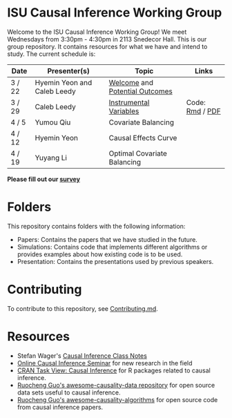 
# ISU Causal Inference Working Group

Welcome to the ISU Causal Inference Working Group! We meet Wednesdays from
3:30pm - 4:30pm in 2113 Snedecor Hall. This is our group repository. It
contains resources for what we have and intend to study. The current schedule
is:

| Date     | Presenter(s)                | Topic                                                                                                                              | Links                                                                       |
| -----    | ----------                  | ------                                                                                                                             | ----                                                                        |
| 3 / 22   | Hyemin Yeon and Caleb Leedy | [Welcome](Presentations/welcome_032223.pdf) and [Potential Outcomes](Presentations/intro_032223.pdf)                         |                                                                             |
| 3 / 29   | Caleb Leedy                 | [Instrumental Variables](Presentations/iv.pdf)                                                                                     | Code: [Rmd](Simulations/est_ate_iv.Rmd) / [PDF](Simulations/est_ate_iv.pdf) |
| 4 / 5    | Yumou Qiu                   | Covariate Balancing                                                                                                                                                               |                                                                             |
| 4 / 12   | Hyemin Yeon                 | Causal Effects Curve                                                                                                                                                                                                                                             |                                                                             |
| 4 / 19   | Yuyang Li                   | Optimal Covariate Balancing                                                                                                                                                                                                                                      |                                                                             |


**Please fill out our [survey](https://forms.gle/Bc3gPvWuRnTWU2gy5)**

# Folders

This repository contains folders with the following information:

* Papers: Contains the papers that we have studied in the future.
* Simulations: Contains code that implements different algorithms or provides
  examples about how existing code is to be used.
* Presentation: Contains the presentations used by previous speakers.

# Contributing

To contribute to this repository, see [Contributing.md](Contributing.md).

# Resources

* Stefan Wager's [Causal Inference Class
  Notes](https://web.stanford.edu/~swager/stats361.pdf)
* [Online Causal Inference Seminar](https://sites.google.com/view/ocis/home)
  for new research in the field
* [CRAN Task View: Causal
  Inference](https://cran.r-project.org/web/views/CausalInference.html) for R
  packages related to causal inference.
* [Ruocheng Guo's awesome-causality-data
  repository](https://github.com/rguo12/awesome-causality-data) for open source
  data sets useful to causal inference.
* [Ruocheng Guo's
  awesome-causality-algorithms](https://github.com/rguo12/awesome-causality-algorithms)
  for open source code from causal inference papers.
